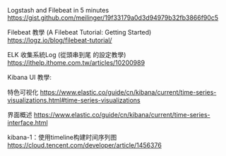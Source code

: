 
Logstash and Filebeat in 5 minutes
https://gist.github.com/meilinger/19f33179a0d3d94979b32fb3866f90c5 

Filebeat 教學 (A Filebeat Tutorial: Getting Started) 
https://logz.io/blog/filebeat-tutorial/

ELK 收集系統Log (從頭串到尾 的設定教學)
https://ithelp.ithome.com.tw/articles/10200989 


Kibana UI 教學: 

特色可视化 
https://www.elastic.co/guide/cn/kibana/current/time-series-visualizations.html#time-series-visualizations

界面概述
https://www.elastic.co/guide/cn/kibana/current/time-series-interface.html


kibana-1：使用timeline构建时间序列图
https://cloud.tencent.com/developer/article/1456376
